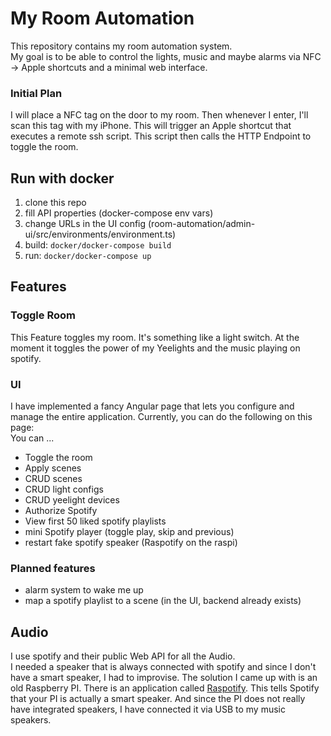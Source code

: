 # My Room Automation
This repository contains my room automation system.  
My goal is to be able to control the lights, music and maybe alarms via NFC -> Apple shortcuts and a minimal web interface.  

### Initial Plan
I will place a NFC tag on the door to my room. Then whenever I enter, I'll scan this tag with my iPhone. This will trigger an Apple shortcut that executes a remote ssh script. This script then calls the HTTP Endpoint to toggle the room.

## Run with docker
1. clone this repo
2. fill API properties (docker-compose env vars)
3. change URLs in the UI config (room-automation/admin-ui/src/environments/environment.ts)
4. build: `docker/docker-compose build`
5. run: `docker/docker-compose up`

## Features
### Toggle Room
This Feature toggles my room. It's something like a light switch. At the moment it toggles the power of my Yeelights and the music playing on spotify. 

### UI
I have implemented a fancy Angular page that lets you configure and manage the entire application.
Currently, you can do the following on this page:  
You can ...
- Toggle the room
- Apply scenes
- CRUD scenes
- CRUD light configs
- CRUD yeelight devices
- Authorize Spotify
- View first 50 liked spotify playlists
- mini Spotify player (toggle play, skip and previous)
- restart fake spotify speaker (Raspotify on the raspi)

### Planned features
- alarm system to wake me up
- map a spotify playlist to a scene (in the UI, backend already exists)

## Audio
I use spotify and their public Web API for all the Audio.  
I needed a speaker that is always connected with spotify and since I don't have a smart speaker, I had to improvise. The solution I came up with is an old Raspberry PI. There is an application called [Raspotify](https://github.com/dtcooper/raspotify). This tells Spotify that your PI is actually a smart speaker. And since the PI does not really have integrated speakers, I have connected it via USB to my music speakers.  
